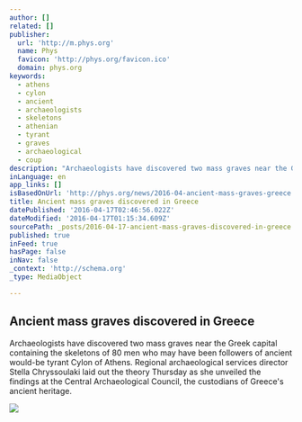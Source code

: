 ```yaml
---
author: []
related: []
publisher:
  url: 'http://m.phys.org'
  name: Phys
  favicon: 'http://phys.org/favicon.ico'
  domain: phys.org
keywords:
  - athens
  - cylon
  - ancient
  - archaeologists
  - skeletons
  - athenian
  - tyrant
  - graves
  - archaeological
  - coup
description: "Archaeologists have discovered two mass graves near the Greek capital containing the skeletons of 80 men who may have been followers of ancient would-be tyrant Cylon of Athens. Regional archaeological services director Stella Chryssoulaki laid out the theory Thursday as she unveiled the findings at the Central Archaeological Council, the custodians of Greece's ancient heritage."
inLanguage: en
app_links: []
isBasedOnUrl: 'http://phys.org/news/2016-04-ancient-mass-graves-greece.html'
title: Ancient mass graves discovered in Greece
datePublished: '2016-04-17T02:46:56.022Z'
dateModified: '2016-04-17T01:15:34.609Z'
sourcePath: _posts/2016-04-17-ancient-mass-graves-discovered-in-greece.md
published: true
inFeed: true
hasPage: false
inNav: false
_context: 'http://schema.org'
_type: MediaObject

---
```

<article style=""><h1>Ancient mass graves discovered in Greece</h1><p>Archaeologists have discovered two mass graves near the Greek capital containing the skeletons of 80 men who may have been followers of ancient would-be tyrant Cylon of Athens. Regional archaeological services director Stella Chryssoulaki laid out the theory Thursday as she unveiled the findings at the Central Archaeological Council, the custodians of Greece's ancient heritage.</p><img src="http://cdn.phys.org/newman/gfx/news/2016/1-theremainsof.jpg" /></article>